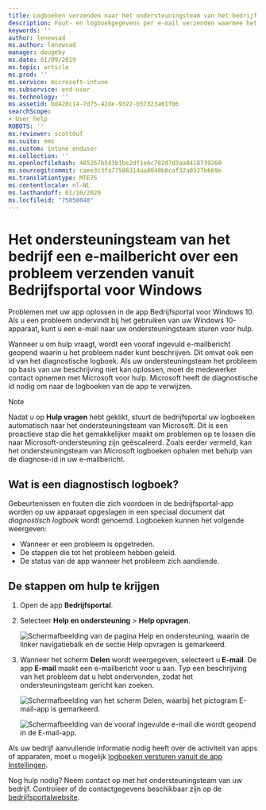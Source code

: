 ```yaml
---
title: Logboeken verzenden naar het ondersteuningsteam van het bedrijf voor Windows 10-apparaten | Microsoft Docs
description: Fout- en logboekgegevens per e-mail verzenden waarmee het ondersteuningsteam van het bedrijf problemen met uw app kan oplossen
keywords: ''
author: lenewsad
ms.author: lanewsad
manager: dougeby
ms.date: 01/09/2019
ms.topic: article
ms.prod: ''
ms.service: microsoft-intune
ms.subservice: end-user
ms.technology: ''
ms.assetid: bd428c14-7d75-42de-9322-b57323a01f06
searchScope:
- User help
ROBOTS: ''
ms.reviewer: scottduf
ms.suite: ems
ms.custom: intune-enduser
ms.collection: ''
ms.openlocfilehash: 485267b543b1be2df1e6c782d7d3aa0418739260
ms.sourcegitcommit: caee3c3fa77586314aa8040b0caf32a0527b669e
ms.translationtype: MTE75
ms.contentlocale: nl-NL
ms.lasthandoff: 01/10/2020
ms.locfileid: "75858040"
---
```

# <a name="email-your-company-support-about-problem-from-company-portal-for-windows"></a>Het ondersteuningsteam van het bedrijf een e-mailbericht over een probleem verzenden vanuit Bedrijfsportal voor Windows

Problemen met uw app oplossen in de app Bedrijfsportal voor Windows 10. Als u een probleem ondervindt bij het gebruiken van uw Windows 10-apparaat, kunt u een e-mail naar uw ondersteuningsteam sturen voor hulp. 

Wanneer u om hulp vraagt, wordt een vooraf ingevuld e-mailbericht geopend waarin u het probleem nader kunt beschrijven. Dit omvat ook een id van het diagnostische logboek. Als uw ondersteuningsteam het probleem op basis van uw beschrijving niet kan oplossen, moet de medewerker contact opnemen met Microsoft voor hulp. Microsoft heeft de diagnostische id nodig om naar de logboeken van de app te verwijzen.   


> [!Note]
> Nadat u op **Hulp vragen** hebt geklikt, stuurt de bedrijfsportal uw logboeken automatisch naar het ondersteuningsteam van Microsoft. Dit is een proactieve stap die het gemakkelijker maakt om problemen op te lossen die naar Microsoft-ondersteuning zijn geëscaleerd. Zoals eerder vermeld, kan het ondersteuningsteam van Microsoft logboeken ophalen met behulp van de diagnose-id in uw e-mailbericht.  

## <a name="what-is-a-diagnostic-log"></a>Wat is een diagnostisch logboek?

Gebeurtenissen en fouten die zich voordoen in de bedrijfsportal-app worden op uw apparaat opgeslagen in een speciaal document dat _diagnostisch logboek_ wordt genoemd. Logboeken kunnen het volgende weergeven:  
* Wanneer er een probleem is opgetreden.  
* De stappen die tot het probleem hebben geleid.  
* De status van de app wanneer het probleem zich aandiende.   

## <a name="steps-to-get-help"></a>De stappen om hulp te krijgen  

1. Open de app **Bedrijfsportal**.
2. Selecteer **Help en ondersteuning** > **Help opvragen**.  

   ![Schermafbeelding van de pagina Help en ondersteuning, waarin de linker navigatiebalk en de sectie Help opvragen is gemarkeerd.](./media/1812_UCP_Help_Support_Get_Help_Logs.png)    

3. Wanneer het scherm **Delen** wordt weergegeven, selecteert u **E-mail**. De app **E-mail** maakt een e-mailbericht voor u aan. Typ een beschrijving van het probleem dat u hebt ondervonden, zodat het ondersteuningsteam gericht kan zoeken.  

   ![Schermafbeelding van het scherm Delen, waarbij het pictogram E-mail-app is gemarkeerd.](./media/1811_Mail_Logs_Windows_CPapp.png)  


   ![Schermafbeelding van de vooraf ingevulde e-mail die wordt geopend in de E-mail-app.](./media/1811_Get_Help_Email_Windows_CPapp.png)  

Als uw bedrijf aanvullende informatie nodig heeft over de activiteit van apps of apparaten, moet u mogelijk [logboeken versturen vanuit de app Instellingen](send-logs-to-your-it-admin-settings-windows.md).  

Nog hulp nodig? Neem contact op met het ondersteuningsteam van uw bedrijf. Controleer of de contactgegevens beschikbaar zijn op de [bedrijfsportalwebsite](https://go.microsoft.com/fwlink/?linkid=2010980).  
